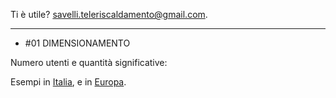 Ti è utile? 
<a href="mailto:savelli.teleriscaldamento@gmail.com"> savelli.teleriscaldamento@gmail.com</a>.

------

 - #01 DIMENSIONAMENTO

Numero utenti e quantità significative:

Esempi in <a href=https://www.a2a.eu/it/citta2a-teleriscaldamento-a2a-piu-case-calde-sostenibili-infografica>Italia</a>, e in <a href=https://publications.jrc.ec.europa.eu/repository/bitstream/JRC104437/study%20on%20efficient%20dhc%20systems%20in%20the%20eu%20-dec2016_final%20-%20public%20report6.pdf>Europa</a>.
